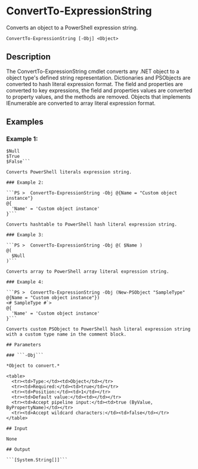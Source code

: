 # ConvertTo-ExpressionString

Converts an object to a PowerShell expression string.

```ConvertTo-ExpressionString [-Obj] <Object>```

## Description

The ConvertTo-ExpressionString cmdlet converts any .NET object to a object type's defined string representation.
Dictionaries and PSObjects are converted to hash literal expression format. The field and properties are converted to key expressions,
the field and properties values are converted to property values, and the methods are removed. Objects that implements IEnumerable
are converted to array literal expression format.

## Examples

### Example 1:

```PS >  ConvertTo-ExpressionString -Obj $Null, $True, $False
$Null
$True
$False```

Converts PowerShell literals expression string.

### Example 2:

```PS >  ConvertTo-ExpressionString -Obj @{Name = "Custom object instance"}
@{
  'Name' = 'Custom object instance'
}```

Converts hashtable to PowerShell hash literal expression string.

### Example 3:

```PS >  ConvertTo-ExpressionString -Obj @( $Name )
@(
  $Null
)```

Converts array to PowerShell array literal expression string.

### Example 4:

```PS >  ConvertTo-ExpressionString -Obj (New-PSObject "SampleType" @{Name = "Custom object instance"})
<# SampleType #`>
@{
  'Name' = 'Custom object instance'
}```

Converts custom PSObject to PowerShell hash literal expression string with a custom type name in the comment block.

## Parameters

### ```-Obj```

*Object to convert.*

<table>
  <tr><td>Type:</td><td>Object</td></tr>
  <tr><td>Required:</td><td>true</td></tr>
  <tr><td>Position:</td><td>1</td></tr>
  <tr><td>Default value:</td><td></td></tr>
  <tr><td>Accept pipeline input:</td><td>true (ByValue, ByPropertyName)</td></tr>
  <tr><td>Accept wildcard characters:</td><td>false</td></tr>
</table>

## Input

None

## Output

```[System.String[]]```
